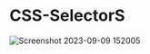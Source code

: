 # CSS-SelectorS
![Screenshot 2023-09-09 152005](https://github.com/tamojitalwaysghosh/CSS-SelectorS/assets/98613922/d25b9e94-9a27-4eae-8866-1e595734b68f)
